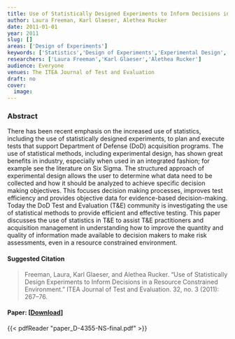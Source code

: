 ```yaml
---
title: Use of Statistically Designed Experiments to Inform Decisions in a Resource Constrained Environment
author: Laura Freeman, Karl Glaeser, Alethea Rucker
date: 2011-01-01
year: 2011
slug: []
areas: ['Design of Experiments']
keywords: ['Statistics','Design of Experiments','Experimental Design','Test and Evaluation']
researchers: ['Laura Freeman','Karl Glaeser','Alethea Rucker']
audience: Everyone
venues: The ITEA Journal of Test and Evaluation
draft: no
cover:
  image: 
---
```




### Abstract
There has been recent emphasis on the increased use of statistics, including the use of statistically designed experiments, to plan and execute tests that support Department of Defense (DoD) acquisition programs. The use of statistical methods, including experimental design, has shown great benefits in industry, especially when used in an integrated fashion; for example see the literature on Six Sigma. The structured approach of experimental design allows the user to determine what data need to be collected and how it should be analyzed to achieve specific decision making objectives. This focuses decision making processes, improves test efficiency and provides objective data for evidence-based decision-making. Today the DoD Test and Evaluation (T&E) community is investigating the use of statistical methods to provide efficient and effective testing. This paper discusses the use of statistics in T&E to assist T&E practitioners and acquisition management in understanding how to improve the quantity and quality of information made available to decision makers to make risk assessments, even in a resource constrained environment.

#### Suggested Citation
> Freeman, Laura, Karl Glaeser, and Alethea Rucker. “Use of Statistically Design Experiments to Inform Decisions in a Resource Constrained Environment.” ITEA Journal of Test and Evaluation. 32, no. 3 (2011): 267–76.



#### Paper: [[Download](paper_D-4355-NS-final.pdf)]
{{< pdfReader "paper_D-4355-NS-final.pdf" >}}


